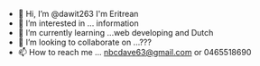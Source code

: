 - 👋 Hi, I’m @dawit263     I'm Eritrean
- 👀 I’m interested in ... information
- 🌱 I’m currently learning ...web developing and Dutch
- 💞️ I’m looking to collaborate on ...???
- 📫 How to reach me ... nbcdave63@gmail.com or 0465518690

<!---
dawit263/dawit263 is a ✨ special ✨ repository because its `README.md` (this file) appears on your GitHub profile.
You can click the Preview link to take a look at your changes.
--->
